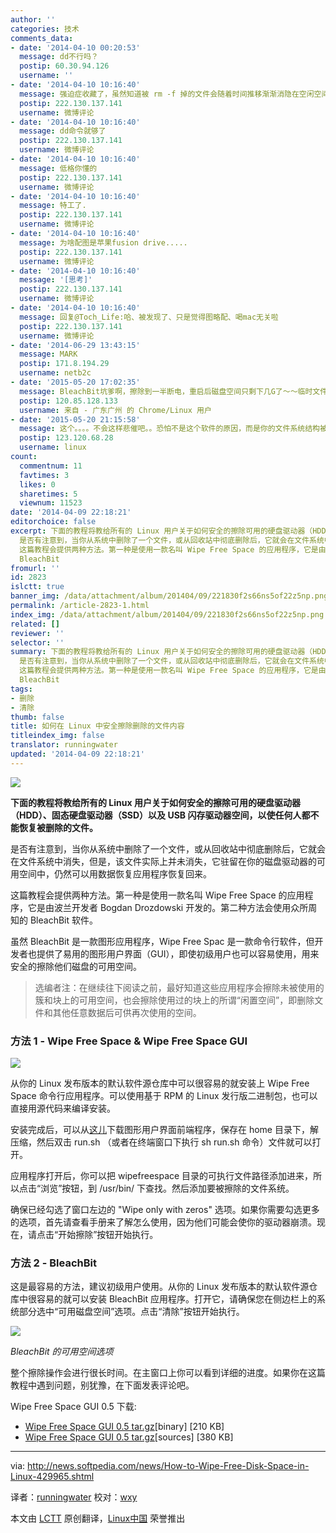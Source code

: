 ```yaml
---
author: ''
categories: 技术
comments_data:
- date: '2014-04-10 00:20:53'
  message: dd不行吗？
  postip: 60.30.94.126
  username: ''
- date: '2014-04-10 10:16:40'
  message: 强迫症收藏了，虽然知道被 rm -f 掉的文件会随着时间推移渐渐消隐在空闲空间中，但是看到空闲空间某些扇区并没有完全充斥0x00，强迫症就得犯[衰]
  postip: 222.130.137.141
  username: 微博评论
- date: '2014-04-10 10:16:40'
  message: dd命令就够了
  postip: 222.130.137.141
  username: 微博评论
- date: '2014-04-10 10:16:40'
  message: 低格你懂的
  postip: 222.130.137.141
  username: 微博评论
- date: '2014-04-10 10:16:40'
  message: 特工了.
  postip: 222.130.137.141
  username: 微博评论
- date: '2014-04-10 10:16:40'
  message: 为啥配图是苹果fusion drive.....
  postip: 222.130.137.141
  username: 微博评论
- date: '2014-04-10 10:16:40'
  message: '[思考]'
  postip: 222.130.137.141
  username: 微博评论
- date: '2014-04-10 10:16:40'
  message: 回复@Toch_Life:哈、被发现了、只是觉得图略配、喝mac无关啦
  postip: 222.130.137.141
  username: 微博评论
- date: '2014-06-29 13:43:15'
  message: MARK
  postip: 171.8.194.29
  username: netb2c
- date: '2015-05-20 17:02:35'
  message: BleachBit坑爹啊，擦除到一半断电，重启后磁盘空间只剩下几G了～～临时文件删不掉了～～
  postip: 120.85.128.133
  username: 来自 - 广东广州 的 Chrome/Linux 用户
- date: '2015-05-20 21:15:58'
  message: 这个。。。。不会这样悲催吧。。恐怕不是这个软件的原因，而是你的文件系统结构被破坏了，在这种突然断电的情况下，那怕是正常读写也会出现各种诡异的情况吧。
  postip: 123.120.68.28
  username: linux
count:
  commentnum: 11
  favtimes: 3
  likes: 0
  sharetimes: 5
  viewnum: 11523
date: '2014-04-09 22:18:21'
editorchoice: false
excerpt: 下面的教程将教给所有的 Linux 用户关于如何安全的擦除可用的硬盘驱动器（HDD）、固态硬盘驱动器（SSD）以及 USB 闪存驱动器空间，以使任何人都不能恢复被删除的文件。
  是否有注意到，当你从系统中删除了一个文件，或从回收站中彻底删除后，它就会在文件系统中消失，但是，该文件实际上并未消失，它驻留在你的磁盘驱动器的可用空间中，仍然可以用数据恢复应用程序恢复回来。
  这篇教程会提供两种方法。第一种是使用一款名叫 Wipe Free Space 的应用程序，它是由波兰开发者 Bogdan Drozdowski 开发的。第二种方法会使用众所周知的
  BleachBit
fromurl: ''
id: 2823
islctt: true
banner_img: /data/attachment/album/201404/09/221830f2s66ns5of22z5np.png
permalink: /article-2823-1.html
index_img: /data/attachment/album/201404/09/221830f2s66ns5of22z5np.png.thumb.jpg
related: []
reviewer: ''
selector: ''
summary: 下面的教程将教给所有的 Linux 用户关于如何安全的擦除可用的硬盘驱动器（HDD）、固态硬盘驱动器（SSD）以及 USB 闪存驱动器空间，以使任何人都不能恢复被删除的文件。
  是否有注意到，当你从系统中删除了一个文件，或从回收站中彻底删除后，它就会在文件系统中消失，但是，该文件实际上并未消失，它驻留在你的磁盘驱动器的可用空间中，仍然可以用数据恢复应用程序恢复回来。
  这篇教程会提供两种方法。第一种是使用一款名叫 Wipe Free Space 的应用程序，它是由波兰开发者 Bogdan Drozdowski 开发的。第二种方法会使用众所周知的
  BleachBit
tags:
- 删除
- 清除
thumb: false
title: 如何在 Linux 中安全擦除删除的文件内容
titleindex_img: false
translator: runningwater
updated: '2014-04-09 22:18:21'
---
```


![](/data/attachment/album/201404/09/221830f2s66ns5of22z5np.png)


 


**下面的教程将教给所有的 Linux 用户关于如何安全的擦除可用的硬盘驱动器（HDD）、固态硬盘驱动器（SSD）以及 USB 闪存驱动器空间，以使任何人都不能恢复被删除的文件。**


是否有注意到，当你从系统中删除了一个文件，或从回收站中彻底删除后，它就会在文件系统中消失，但是，该文件实际上并未消失，它驻留在你的磁盘驱动器的可用空间中，仍然可以用数据恢复应用程序恢复回来。


这篇教程会提供两种方法。第一种是使用一款名叫 Wipe Free Space 的应用程序，它是由波兰开发者 Bogdan Drozdowski 开发的。第二种方法会使用众所周知的 BleachBit 软件。


虽然 BleachBit 是一款图形应用程序，Wipe Free Spac 是一款命令行软件，但开发者也提供了易用的图形用户界面（GUI），即使初级用户也可以容易使用，用来安全的擦除他们磁盘的可用空间。



> 
> 选编者注：在继续往下阅读之前，最好知道这些应用程序会擦除未被使用的簇和块上的可用空间，也会擦除使用过的块上的所谓“闲置空间”，即删除文件和其他任意数据后可供再次使用的空间。
> 
> 
> 


### 方法 1 - Wipe Free Space & Wipe Free Space GUI


![](/data/attachment/album/201404/09/221840fhobfih1ii1h5qi1.jpg)


从你的 Linux 发布版本的默认软件源仓库中可以很容易的就安装上 Wipe Free Space 命令行应用程序。可以使用基于 RPM 的 Linux 发行版二进制包，也可以直接用源代码来编译安装。


安装完成后，可以从[这儿](http://linux.softpedia.com/get/System/System-Administration/Wipe-Free-Space-GUI-50722.shtml)下载图形用户界面前端程序，保存在 home 目录下，解压缩，然后双击 run.sh （或者在终端窗口下执行 sh run.sh 命令）文件就可以打开。


应用程序打开后，你可以把 wipefreespace 目录的可执行文件路径添加进来，所以点击“浏览”按钮，到 /usr/bin/ 下查找。然后添加要被擦除的文件系统。


确保已经勾选了窗口左边的 "Wipe only with zeros" 选项。如果你需要勾选更多的选项，首先请查看手册来了解怎么使用，因为他们可能会使你的驱动器崩溃。现在，请点击“开始擦除”按钮开始执行。


### 方法 2 - BleachBit


这是最容易的方法，建议初级用户使用。从你的 Linux 发布版本的默认软件源仓库中很容易的就可以安装 BleachBit 应用程序。打开它，请确保您在侧边栏上的系统部分选中“可用磁盘空间”选项。点击“清除”按钮开始执行。


![](/data/attachment/album/201404/09/221843sj7mn47nagf47bbn.jpg)


*BleachBit 的可用空间选项*


整个擦除操作会进行很长时间。在主窗口上你可以看到详细的进度。如果你在这篇教程中遇到问题，别犹豫，在下面发表评论吧。


Wipe Free Space GUI 0.5 下载:


* [Wipe Free Space GUI 0.5 tar.gz](http://sourceforge.net/projects/wipefreespace/files/wipefreespace-gui-java/0.5/WipeFreeSpaceGUI-java-bin-0.5.tar.gz/download)[binary] [210 KB]
* [Wipe Free Space GUI 0.5 tar.gz](http://sourceforge.net/projects/wipefreespace/files/wipefreespace-gui-java/0.5/WipeFreeSpaceGUI-java-src-0.5.tar.gz/download)[sources] [380 KB]




---


via: <http://news.softpedia.com/news/How-to-Wipe-Free-Disk-Space-in-Linux-429965.shtml>


译者：[runningwater](https://github.com/runningwater) 校对：[wxy](https://github.com/%E6%A0%A1%E5%AF%B9%E8%80%85ID)


本文由 [LCTT](https://github.com/LCTT/TranslateProject) 原创翻译，[Linux中国](http://linux.cn/) 荣誉推出